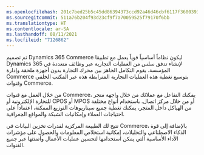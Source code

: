 ```yaml
---
ms.openlocfilehash: 201c7bed25b5c45dd86394373ccd92a46d46cbf6117f3600393151348ca8c434
ms.sourcegitcommit: 511a76b204f93d23cf9f7a70059525f79170f6bb
ms.translationtype: HT
ms.contentlocale: ar-SA
ms.lasthandoff: 08/11/2021
ms.locfileid: "7126862"
---
```

تم تصميم Dynamics 365 Commerce ليكون نظاماً أساسياً قوياً يعمل مع تطبيقا Dynamics 365 لإنشاء تدفق سلس من العمليات التجارية عبر وظائف متعددة في المؤسسة. يقوم التكامل الجاهز بين محرك التجارة بدون أجهزة ملحقة‬‬ وإدارة Commerce بتوسيع تغطية هذه العمليات التجارية المترابطة هذه عبر المكتب الخلفي وقنوات Commerce. 

من خلال العمل مع قنوات Commerce، يمكنك التفاعل مع عملائك من خلال واجهة متجر للتجارة الإلكترونية أو CPOS أو MPOS أو من خلال مركز اتصال. باستخدام أنواع مختلفة من الهياكل داخل المتجر، يمكنك تغطية جميع سيناريوهات التوزيع الممكنة، اعتماداً على احتياجات العملاء وإمكانيات الشبكة والمواقع الجغرافية. 

تتيح لك الطبيعة المركزية لقدرات تخزين البيانات في Commerce، بالإضافة إلى قوة الذكاء الاصطناعي والتحليلات، إمكانية استخلاص المعلومات والحصول على مؤشرات الأداء الأساسية التي يمكن استخدامها لتحسين عمليات الأعمال وأتمتتها عبر جميع القنوات.
